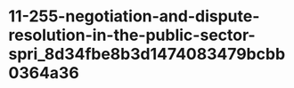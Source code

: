 # 11-255-negotiation-and-dispute-resolution-in-the-public-sector-spri_8d34fbe8b3d1474083479bcbb0364a36